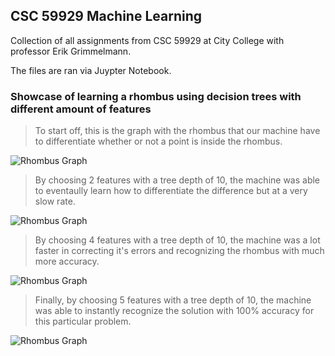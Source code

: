 ## CSC 59929 Machine Learning

Collection of all assignments from CSC 59929 at City College with professor Erik Grimmelmann.


The files are ran via Juypter Notebook.


### Showcase of learning a rhombus using decision trees with different amount of features
>To start off, this is the graph with the rhombus that our machine have to differentiate whether or not a point is inside the rhombus.

![Rhombus Graph](https://i.gyazo.com/3e7925b5bcdc005b13ee73a3b3769ae2.png)

>By choosing 2 features with a tree depth of 10, the machine was able to eventaully learn how to differentiate the difference but at a very slow rate.

![Rhombus Graph](https://i.gyazo.com/96a540656efce5b5e5a5c495058f7812.png)

>By choosing 4 features with a tree depth of 10, the machine was a lot faster in correcting it's errors and recognizing the rhombus with much more accuracy.

![Rhombus Graph](https://i.gyazo.com/c1104cb560d96f9898428aa83b606f1e.png)

>Finally, by choosing 5 features with a tree depth of 10, the machine was able to instantly recognize the solution with 100% accuracy for this particular problem.

![Rhombus Graph](https://i.gyazo.com/301efd23818479c944682009a60d42f5.png)
